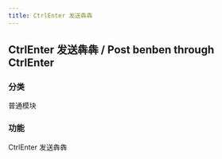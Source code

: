 ```yaml
---
title: CtrlEnter 发送犇犇
---
```


## CtrlEnter 发送犇犇 / Post benben through CtrlEnter

### 分类

普通模块

### 功能

CtrlEnter 发送犇犇
